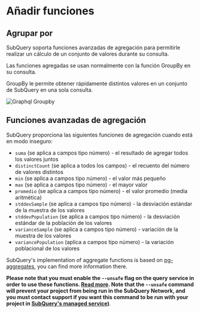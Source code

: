 # Añadir funciones

## Agrupar por

SubQuery soporta funciones avanzadas de agregación para permitirle realizar un cálculo de un conjunto de valores durante su consulta.

Las funciones agregadas se usan normalmente con la función GroupBy en su consulta.

GroupBy le permite obtener rápidamente distintos valores en un conjunto de SubQuery en una sola consulta.

![Graphql Groupby](/assets/img/graphql_aggregation.png)

## Funciones avanzadas de agregación

SubQuery proporciona las siguientes funciones de agregación cuando está en modo inseguro:

- `suma` (se aplica a campos tipo número) - el resultado de agregar todos los valores juntos
- `distinctCount` (se aplica a todos los campos) - el recuento del número de valores distintos
- `min` (se aplica a campos tipo número) - el valor más pequeño
- `max` (se aplica a campos tipo número) - el mayor valor
- `promedio` (se aplica a campos tipo número) - el valor promedio (media aritmética)
- `stddevSample` (se aplica a campos tipo número) - la desviación estándar de la muestra de los valores
- `stddevPopulation` (se aplica a campos tipo número) - la desviación estándar de la población de los valores
- `varianceSample` (se aplica a campos tipo número) - variación de la muestra de los valores
- `variancePopulation` (aplica a campos tipo número) - la variación poblacional de los valores

SubQuery's implementation of aggregate functions is based on [pg-aggregates](https://github.com/graphile/pg-aggregates), you can find more information there.

**Please note that you must enable the `--unsafe` flag on the query service in order to use these functions. [Read more](./references.md#unsafe-2). Note that the `--unsafe` command will prevent your project from being run in the SubQuery Network, and you must contact support if you want this command to be run with your project in [SubQuery's managed service](https://project.subquery.network))**.
